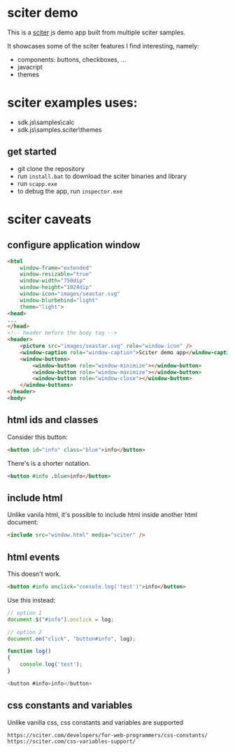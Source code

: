 # sciter demo

This is a [sciter](https://sciter.com/) js demo app built from multiple sciter samples.

It showcases some of the sciter features I find interesting, namely:
- components: buttons, checkboxes, ...
- javacript
- themes

# sciter examples uses:
- sdk.js\samples\calc
- sdk.js\samples.sciter\themes

## get started

- git clone the repository
- run `install.bat` to download the sciter binaries and library
- run `scapp.exe`
- to debug the app, run `inspector.exe`

# sciter caveats

## configure application window

``` html
<html
    window-frame="extended"
    window-resizable="true"
    window-width="750dip"
    window-height="1024dip"
    window-icon="images/seastar.svg"
    window-blurbehind="light"
    theme="light">
<head>
...
</head>
<!-- header before the body tag -->
<header>
    <picture src="images/seastar.svg" role="window-icon" />
    <window-caption role="window-caption">Sciter demo app</window-caption>
    <window-buttons>
        <window-button role="window-minimize"></window-button>
        <window-button role="window-maximize"></window-button>
        <window-button role="window-close"></window-button>
    </window-buttons>
</header>
<body>
```

## html ids and classes

Consider this button:

``` html
<button id="info" class="blue">info</button>
```

There's is a shorter notation.

``` html
<button #info .blue>info</button>
```

## include html

Unlike vanila html, it's possible to include html inside another html document:

``` html
<include src="window.html" media="sciter" />
```

## html events

This doesn't work.

```html
<button #info onclick="console.log('test')">info</button>
```

Use this instead:

```js
// option 1
document.$("#info").onclick = log;

// option 2
document.on("click", "button#info", log);

function log()
{
    console.log('test');
}

<button #info>info</button>
```

## css constants and variables

Unlike vanilla css, css constants and variables are supported

    https://sciter.com/developers/for-web-programmers/css-constants/
    https://sciter.com/css-variables-support/

